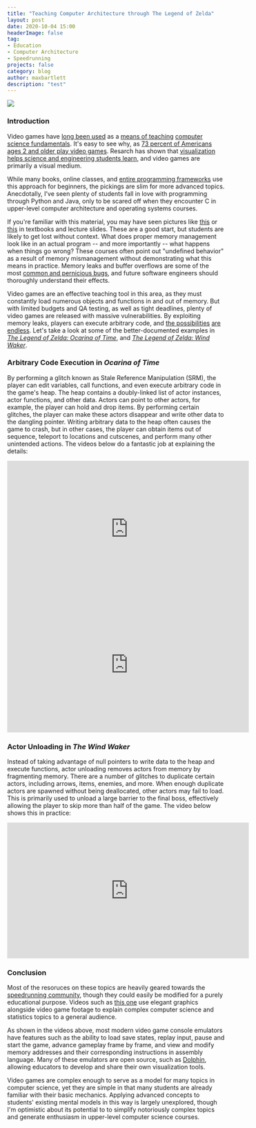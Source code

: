 ```yaml
---
title: "Teaching Computer Architecture through The Legend of Zelda"
layout: post
date: 2020-10-04 15:00
headerImage: false
tag:
- Education
- Computer Architecture
- Speedrunning
projects: false
category: blog
author: maxbartlett
description: "test"
---
```


![](https://i.imgur.com/LxbpGwq.png)

### Introduction

Video games have [long been used](https://ieeexplore.ieee.org/document/1297314) as a [means of teaching](https://www.govtech.com/education/Idaho-Teacher-Uses-Computer-Video-Games-to-Teach-Science.html) [computer science fundamentals](https://www.youtube.com/watch?v=ulM0u9RXFvQ). It's easy to see why, as [73 percent of Americans ages 2 and older play video games](https://www.npd.com/wps/portal/npd/us/news/press-releases/2019/according-to-the-npd-group--73-percent-of-u-s--consumers-play-video-games/). Resarch has shown that [visualization helps science and engineering students learn](https://ieeexplore.ieee.org/document/1510540), and video games are primarily a visual medium. 

While many books, online classes, and [entire programming frameworks](https://scratch.mit.edu/) use this approach for beginners, the pickings are slim for more advanced topics. Anecdotally, I've seen plenty of students fall in love with programming through Python and Java, only to be scared off when they encounter C in upper-level computer architecture and operating systems courses.

If you're familiar with this material, you may have seen pictures like [this](https://media.geeksforgeeks.org/wp-content/uploads/memoryLayoutC.jpg) or [this](https://i.stack.imgur.com/xY8WC.png) in textbooks and lecture slides. These are a good start, but students are likely to get lost without context. What does proper memory management look like in an actual program -- and more importantly -- what happens when things go wrong? These courses often point out "undefined behavior" as a result of memory mismanagement without demonstrating what this means in practice. Memory leaks and buffer overflows are some of the most [common and pernicious bugs](https://heartbleed.com/), and future software engineers should thoroughly understand their effects.

Video games are an effective teaching tool in this area, as they must constantly load numerous objects and functions in and out of memory. But with limited budgets and QA testing, as well as tight deadlines, plenty of video games are released with massive vulnerabilities. By exploiting memory leaks, players can execute arbitrary code, and [the possibilities](https://www.youtube.com/watch?v=Vjm8P8utT5g
) [are endless](https://arstechnica.com/gaming/2017/01/how-a-robot-got-super-mario-64-and-portal-running-on-an-snes/). Let's take a look at some of the better-documented examples in [*The Legend of Zelda: Ocarina of Time*](https://www.zeldaspeedruns.com/oot/srm/srm-explained), and [*The Legend of Zelda: Wind Waker*](https://www.zeldaspeedruns.com/tww/Miscellaneous/actor-unloading).

### Arbitrary Code Execution in *Ocarina of Time*

By performing a glitch known as Stale Reference Manipulation (SRM), the player can edit variables, call functions, and even execute arbitrary code in the game's heap. The heap contains a doubly-linked list of actor instances, actor functions, and other data. Actors can point to other actors, for example, the player can hold and drop items. By performing certain glitches, the player can make these actors disappear and write other data to the dangling pointer. Writing arbitrary data to the heap often causes the game to crash, but in other cases, the player can obtain items out of sequence, teleport to locations and cutscenes, and perform many other unintended actions. The videos below do a fantastic job at explaining the details:

<iframe width="560" height="315" src="https://www.youtube.com/embed/wdRJWDKb5Bo" frameborder="0" allow="autoplay; encrypted-media" allowfullscreen></iframe>

<iframe width="560" height="315" src="https://www.youtube.com/embed/SPi_d0zhNFc" frameborder="0" allow="autoplay; encrypted-media" allowfullscreen></iframe>

### Actor Unloading in *The Wind Waker*

Instead of taking advantage of null pointers to write data to the heap and execute functions, actor unloading removes actors from memory by fragmenting memory. There are a number of glitches to duplicate certain actors, including arrows, items, enemies, and more. When enough duplicate actors are spawned without being deallocated, other actors may fail to load. This is primarily used to unload a large barrier to the final boss, effectively allowing the player to skip more than half of the game. The video below shows this in practice:


<iframe width="560" height="315" src="https://www.youtube.com/embed/UvkLrPWVPao" frameborder="0" allow="autoplay; encrypted-media" allowfullscreen></iframe>

### Conclusion

Most of the resoruces on these topics are heavily geared towards the [speedrunning community](https://www.npr.org/2020/09/24/916167970/you-think-your-favorite-video-game-is-hard-try-speedrunning-it), though they could easily be modified for a purely educational purpose. Videos such as [this one](https://www.youtube.com/watch?v=1hs451PfFzQ) use elegant graphics alongside video game footage to explain complex computer science and statistics topics to a general audience. 

As shown in the videos above, most modern video game console emulators have features such as the ability to load save states, replay input, pause and start the game, advance gameplay frame by frame, and view and modify memory addresses and their corresponding instructions in assembly language. Many of these emulators are open source, such as [Dolphin](https://dolphin-emu.org/), allowing educators to develop and share their own visualization tools.

Video games are complex enough to serve as a model for many topics in computer science, yet they are simple in that many students are already familiar with their basic mechanics. Applying advanced concepts to students' existing mental models in this way is largely unexplored, though I'm optimistic about its potential to to simplify notoriously complex topics and generate enthusiasm in upper-level computer science courses.